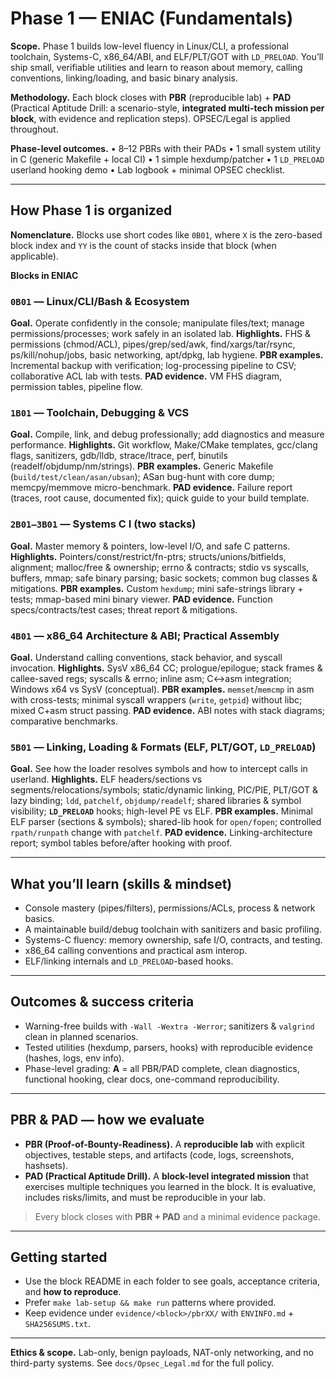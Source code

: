 
# Phase 1 — ENIAC (Fundamentals)

**Scope.** Phase 1 builds low-level fluency in Linux/CLI, a professional toolchain, Systems-C, x86\_64/ABI, and ELF/PLT/GOT with `LD_PRELOAD`. You’ll ship small, verifiable utilities and learn to reason about memory, calling conventions, linking/loading, and basic binary analysis.&#x20;

**Methodology.** Each block closes with **PBR** (reproducible lab) + **PAD** (Practical Aptitude Drill: a scenario-style, **integrated multi-tech mission per block**, with evidence and replication steps). OPSEC/Legal is applied throughout.

**Phase-level outcomes.**
• 8–12 PBRs with their PADs • 1 small system utility in C (generic Makefile + local CI) • 1 simple hexdump/patcher • 1 `LD_PRELOAD` userland hooking demo • Lab logbook + minimal OPSEC checklist.&#x20;

---

## How Phase 1 is organized

**Nomenclature.** Blocks use short codes like `0B01`, where `X` is the zero-based block index and `YY` is the count of stacks inside that block (when applicable).

**Blocks in ENIAC**

### `0B01` — Linux/CLI/Bash & Ecosystem

**Goal.** Operate confidently in the console; manipulate files/text; manage permissions/processes; work safely in an isolated lab.
**Highlights.** FHS & permissions (chmod/ACL), pipes/grep/sed/awk, find/xargs/tar/rsync, ps/kill/nohup/jobs, basic networking, apt/dpkg, lab hygiene.&#x20;
**PBR examples.** Incremental backup with verification; log-processing pipeline to CSV; collaborative ACL lab with tests.&#x20;
**PAD evidence.** VM FHS diagram, permission tables, pipeline flow.&#x20;

### `1B01` — Toolchain, Debugging & VCS

**Goal.** Compile, link, and debug professionally; add diagnostics and measure performance.
**Highlights.** Git workflow, Make/CMake templates, gcc/clang flags, sanitizers, gdb/lldb, strace/ltrace, perf, binutils (readelf/objdump/nm/strings).&#x20;
**PBR examples.** Generic Makefile (`build/test/clean/asan/ubsan`); ASan bug-hunt with core dump; memcpy/memmove micro-benchmark.&#x20;
**PAD evidence.** Failure report (traces, root cause, documented fix); quick guide to your build template.&#x20;

### `2B01–3B01` — Systems C I (two stacks)

**Goal.** Master memory & pointers, low-level I/O, and safe C patterns.
**Highlights.** Pointers/const/restrict/fn-ptrs; structs/unions/bitfields, alignment; malloc/free & ownership; errno & contracts; stdio vs syscalls, buffers, mmap; safe binary parsing; basic sockets; common bug classes & mitigations.&#x20;
**PBR examples.** Custom `hexdump`; mini safe-strings library + tests; mmap-based mini binary viewer.&#x20;
**PAD evidence.** Function specs/contracts/test cases; threat report & mitigations.&#x20;

### `4B01` — x86\_64 Architecture & ABI; Practical Assembly

**Goal.** Understand calling conventions, stack behavior, and syscall invocation.
**Highlights.** SysV x86\_64 CC; prologue/epilogue; stack frames & callee-saved regs; syscalls & errno; inline asm; C↔asm integration; Windows x64 vs SysV (conceptual).&#x20;
**PBR examples.** `memset`/`memcmp` in asm with cross-tests; minimal syscall wrappers (`write`, `getpid`) without libc; mixed C+asm struct passing.&#x20;
**PAD evidence.** ABI notes with stack diagrams; comparative benchmarks.&#x20;

### `5B01` — Linking, Loading & Formats (ELF, PLT/GOT, `LD_PRELOAD`)

**Goal.** See how the loader resolves symbols and how to intercept calls in userland.
**Highlights.** ELF headers/sections vs segments/relocations/symbols; static/dynamic linking, PIC/PIE, PLT/GOT & lazy binding; `ldd`, `patchelf`, `objdump/readelf`; shared libraries & symbol visibility; **`LD_PRELOAD`** hooks; high-level PE vs ELF.&#x20;
**PBR examples.** Minimal ELF parser (sections & symbols); shared-lib hook for `open/fopen`; controlled `rpath/runpath` change with `patchelf`.&#x20;
**PAD evidence.** Linking-architecture report; symbol tables before/after hooking with proof.&#x20;

---

## What you’ll learn (skills & mindset)

* Console mastery (pipes/filters), permissions/ACLs, process & network basics.&#x20;
* A maintainable build/debug toolchain with sanitizers and basic profiling.&#x20;
* Systems-C fluency: memory ownership, safe I/O, contracts, and testing.&#x20;
* x86\_64 calling conventions and practical asm interop.&#x20;
* ELF/linking internals and `LD_PRELOAD`-based hooks.&#x20;

---

## Outcomes & success criteria

* Warning-free builds with `-Wall -Wextra -Werror`; sanitizers & `valgrind` clean in planned scenarios.&#x20;
* Tested utilities (hexdump, parsers, hooks) with reproducible evidence (hashes, logs, env info).&#x20;
* Phase-level grading: **A** = all PBR/PAD complete, clean diagnostics, functional hooking, clear docs, one-command reproducibility.&#x20;

---

## PBR & PAD — how we evaluate

* **PBR (Proof-of-Bounty-Readiness).** A **reproducible lab** with explicit objectives, testable steps, and artifacts (code, logs, screenshots, hashsets).
* **PAD (Practical Aptitude Drill).** A **block-level integrated mission** that exercises multiple techniques you learned in the block. It is evaluative, includes risks/limits, and must be reproducible in your lab.

> Every block closes with **PBR + PAD** and a minimal evidence package.

---

## Getting started

* Use the block README in each folder to see goals, acceptance criteria, and **how to reproduce**.
* Prefer `make lab-setup && make run` patterns where provided.
* Keep evidence under `evidence/<block>/pbrXX/` with `ENVINFO.md` + `SHA256SUMS.txt`.

---

**Ethics & scope.** Lab-only, benign payloads, NAT-only networking, and no third-party systems. See `docs/Opsec_Legal.md` for the full policy.

